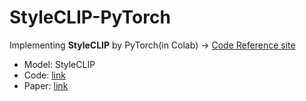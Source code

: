 # StyleCLIP-PyTorch
Implementing **StyleCLIP** by PyTorch(in Colab) -> [Code Reference site](https://github.com/ndb796/StyleCLIP-Tutorial/blob/main/StyleCLIP_Latent_Optimization.ipynb)

- Model: StyleCLIP
- Code: [link](https://github.com/ChoiDae1/StyleCLIP-PyTorch)
- Paper: [link](https://arxiv.org/abs/2103.17249)
